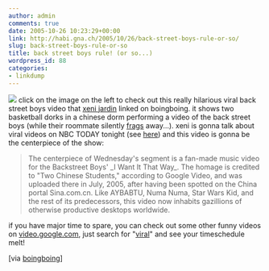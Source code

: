 ```yaml
---
author: admin
comments: true
date: 2005-10-26 10:23:29+00:00
link: http://habi.gna.ch/2005/10/26/back-street-boys-rule-or-so/
slug: back-street-boys-rule-or-so
title: back street boys rule! (or so...)
wordpress_id: 88
categories:
- linkdump
---
```



[![](http://www.boingboing.net/images/bsbsina.jpg)](http://video.google.com/videoplay?docid=-6739710473912337648) click on the image on the left to check out this really hilarious viral back street boys video that [xeni jardin](http://www.xeni.net/) linked on boingboing. it shows two basketball dorks in a chinese dorm performing a video of the back street boys (while their roommate silently [frags](http://www.urbandictionary.com/define.php?term=frag) away...). xeni is gonna talk about viral videos on NBC TODAY tonight (see [here](http://msnbc.msn.com/id/3032633/)) and this video is gonna be the centerpiece of the show:


<blockquote>
The centerpiece of Wednesday's segment is a fan-made music video for the Backstreet Boys' _I Want It That Way_. The homage is credited to "Two Chinese Students," according to Google Video, and was uploaded there in July, 2005, after having been spotted on the China portal Sina.com.cn. Like AYBABTU, Numa Numa, Star Wars Kid, and the rest of its predecessors, this video now inhabits gazillions of otherwise productive desktops worldwide.
</blockquote>


if you have major time to spare, you can check out some other funny videos on [video.google.com](http://video.google.com/), just search for "[viral](http://video.google.com/videosearch?q=viral)" and see your timeschedule melt!



[via [boingboing](http://www.boingboing.net/2005/10/26/xeni_on_nbc_today_sh.html)]

